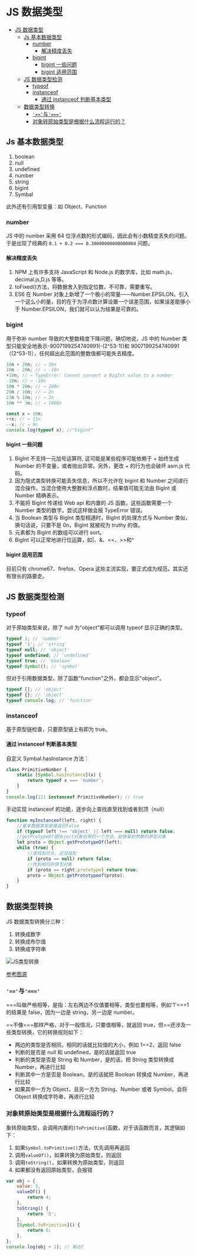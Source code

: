 <!-- imageRoot:javascript -->

# JS 数据类型

<!-- TOC -->

-   [JS 数据类型](#js数据类型)
    -   [Js 基本数据类型](#js基本数据类型)
        -   [number](#number)
            -   [解决精度丢失](#解决精度丢失)
        -   [bigint](#bigint)
            -   [bigint 一些问题](#bigint一些问题)
            -   [bigint 适用范围](#bigint-适用范围)
    -   [JS 数据类型检测](#js-数据类型检测)
        -   [typeof](#typeof)
        -   [instanceof](#instanceof)
            -   [通过 instanceof 判断基本类型](#通过instanceof判断基本类型)
    -   [数据类型转换](#数据类型转换)
        -   [`'=='`与`'==='`](#与)
        -   [对象转原始类型是根据什么流程运行的？](#对象转原始类型是根据什么流程运行的)

<!-- /TOC -->

## Js 基本数据类型

1. boolean
2. null
3. undefined
4. number
5. string
6. bigint
7. Symbal

此外还有引用型变量：如 Object、Function

### number

JS 中的 number 采用 64 位浮点数的形式编码，因此会有小数精度丢失的问题。于是出现了经典的 `0.1 + 0.2 === 0.30000000000000004` 问题。

#### 解决精度丢失

1. NPM 上有许多支持 JavaScript 和 Node.js 的数学库，比如 math.js，decimal.js,D.js 等等。
2. toFixed()方法，将数据舍入到指定位数，不可靠，需要重写。
3. ES6 在 Number 对象上新增了一个极小的常量——Number.EPSILON。引入一个这么小的量，目的在于为浮点数计算设置一个误差范围，如果误差能够小于 Number.EPSILON，我们就可以认为结果是可靠的。

### bigint

用于弥补 number 导致的大整数精度下降问题，确切地说，JS 中的 Number 类型只能安全地表示-9007199254740991(-(2^53-1))和 9007199254740991（(2^53-1)），任何超出此范围的整数值都可能失去精度。

```js
10n + 20n; // → 30n
10n - 20n; // → -10n
+10n; // → TypeError: Cannot convert a BigInt value to a number
-10n; // → -10n
10n * 20n; // → 200n
20n / 10n; // → 2n
23n % 10n; // → 3n
10n ** 3n; // → 1000n

const x = 10n;
++x; // → 11n
--x; // → 9n
console.log(typeof x); //"bigint"
```

#### bigint 一些问题

1. BigInt 不支持一元加号运算符, 这可能是某些程序可能依赖于 + 始终生成 Number 的不变量，或者抛出异常。另外，更改 + 的行为也会破坏 asm.js 代码。
2. 因为隐式类型转换可能丢失信息，所以不允许在 bigint 和 Number 之间进行混合操作。当混合使用大整数和浮点数时，结果值可能无法由 BigInt 或 Number 精确表示。
3. 不能将 BigInt 传递给 Web api 和内置的 JS 函数，这些函数需要一个 Number 类型的数字。尝试这样做会报 TypeError 错误。
4. 当 Boolean 类型与 BigInt 类型相遇时，BigInt 的处理方式与 Number 类似，换句话说，只要不是 0n，BigInt 就被视为 truthy 的值。
5. 元素都为 BigInt 的数组可以进行 sort。
6. BigInt 可以正常地进行位运算，如|、&、<<、>>和^

#### bigint 适用范围

目前只有 chrome67、firefox、Opera 这些主流实现，要正式成为规范，其实还有很长的路要走。

## JS 数据类型检测

### typeof

对于原始类型来说，除了 null 为"object"都可以调用 typeof 显示正确的类型。

```js
typeof 1; // 'number'
typeof '1'; // 'string'
typeof null; // 'object'
typeof undefined; // 'undefined'
typeof true; // 'boolean'
typeof Symbol(); // 'symbol'
```

但对于引用数据类型，除了函数"function"之外，都会显示"object"。

```js
typeof []; // 'object'
typeof {}; // 'object'
typeof console.log; // 'function'
```

### instanceof

基于原型链检查，只要原型链上有即为 true。

#### 通过 instanceof 判断基本类型

自定义 Symbal.hasInstance 方法：

```js
class PrimitiveNumber {
	static [Symbol.hasInstance](x) {
		return typeof x === 'number';
	}
}
console.log(111 instanceof PrimitiveNumber); // true
```

手动实现 instanceof 的功能，逐步向上查找直至找到或者到顶（null）

```js
function myInstanceof(left, right) {
	//基本数据类型直接返回false
	if (typeof left !== 'object' || left === null) return false;
	//getProtypeOf是Object对象自带的一个方法，能够拿到参数的原型对象
	let proto = Object.getPrototypeOf(left);
	while (true) {
		//查找到尽头，还没找到
		if (proto == null) return false;
		//找到相同的原型对象
		if (proto == right.prototype) return true;
		proto = Object.getPrototypeof(proto);
	}
}
```

## 数据类型转换

JS 数据类型转换分三种：

1. 转换成数字
2. 转换成布尔值
3. 转换成字符串

![JS类型转换](images/js数据类型转换.jpg)

[参考图源](https://juejin.im/post/5dac5d82e51d45249850cd20#heading-1)

### `'=='`与`'==='`

===叫做严格相等，是指：左右两边不仅值要相等，类型也要相等，例如'1'===1 的结果是 false，因为一边是 string，另一边是 number。

==不像===那样严格，对于一般情况，只要值相等，就返回 true，但==还涉及一些类型转换，它的转换规则如下：

-   两边的类型是否相同，相同的话就比较值的大小，例如 1==2，返回 false
-   判断的是否是 null 和 undefined，是的话就返回 true
-   判断的类型是否是 String 和 Number，是的话，把 String 类型转换成 Number，再进行比较
-   判断其中一方是否是 Boolean，是的话就把 Boolean 转换成 Number，再进行比较
-   如果其中一方为 Object，且另一方为 String、Number 或者 Symbol，会将 Object 转换成字符串，再进行比较

### 对象转原始类型是根据什么流程运行的？

象转原始类型，会调用内置的`[ToPrimitive]`函数，对于该函数而言，其逻辑如下：

1. 如果`Symbol.toPrimitive()`方法，优先调用再返回
2. 调用`valueOf()`，如果转换为原始类型，则返回
3. 调用`toString()`，如果转换为原始类型，则返回
4. 如果都没有返回原始类型，会报错

```js
var obj = {
	value: 3,
	valueOf() {
		return 4;
	},
	toString() {
		return '5';
	},
	[Symbol.toPrimitive]() {
		return 6;
	},
};
console.log(obj + 1); // 输出7
```
